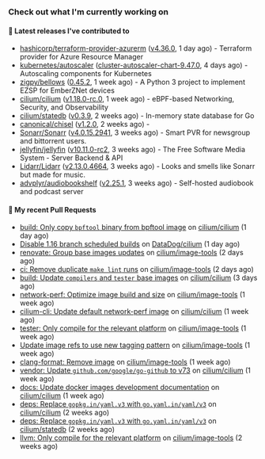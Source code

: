 ### Check out what I'm currently working on

#### 🔭 Latest releases I've contributed to

- [hashicorp/terraform-provider-azurerm](https://github.com/hashicorp/terraform-provider-azurerm) ([v4.36.0](https://github.com/hashicorp/terraform-provider-azurerm/releases/tag/v4.36.0), 1 day ago) - Terraform provider for Azure Resource Manager
- [kubernetes/autoscaler](https://github.com/kubernetes/autoscaler) ([cluster-autoscaler-chart-9.47.0](https://github.com/kubernetes/autoscaler/releases/tag/cluster-autoscaler-chart-9.47.0), 4 days ago) - Autoscaling components for Kubernetes
- [zigpy/bellows](https://github.com/zigpy/bellows) ([0.45.2](https://github.com/zigpy/bellows/releases/tag/0.45.2), 1 week ago) - A Python 3 project to implement EZSP for EmberZNet devices
- [cilium/cilium](https://github.com/cilium/cilium) ([v1.18.0-rc.0](https://github.com/cilium/cilium/releases/tag/v1.18.0-rc.0), 1 week ago) - eBPF-based Networking, Security, and Observability
- [cilium/statedb](https://github.com/cilium/statedb) ([v0.3.9](https://github.com/cilium/statedb/releases/tag/v0.3.9), 2 weeks ago) - In-memory state database for Go
- [canonical/chisel](https://github.com/canonical/chisel) ([v1.2.0](https://github.com/canonical/chisel/releases/tag/v1.2.0), 2 weeks ago) - 
- [Sonarr/Sonarr](https://github.com/Sonarr/Sonarr) ([v4.0.15.2941](https://github.com/Sonarr/Sonarr/releases/tag/v4.0.15.2941), 3 weeks ago) - Smart PVR for newsgroup and bittorrent users.
- [jellyfin/jellyfin](https://github.com/jellyfin/jellyfin) ([v10.11.0-rc2](https://github.com/jellyfin/jellyfin/releases/tag/v10.11.0-rc2), 3 weeks ago) - The Free Software Media System - Server Backend &amp; API
- [Lidarr/Lidarr](https://github.com/Lidarr/Lidarr) ([v2.13.0.4664](https://github.com/Lidarr/Lidarr/releases/tag/v2.13.0.4664), 3 weeks ago) - Looks and smells like Sonarr but made for music.
- [advplyr/audiobookshelf](https://github.com/advplyr/audiobookshelf) ([v2.25.1](https://github.com/advplyr/audiobookshelf/releases/tag/v2.25.1), 3 weeks ago) - Self-hosted audiobook and podcast server

#### 🔨 My recent Pull Requests

- [build: Only copy `bpftool` binary from bpftool image](https://github.com/cilium/cilium/pull/40469) on [cilium/cilium](https://github.com/cilium/cilium) (1 day ago)
- [Disable 1.16 branch scheduled builds](https://github.com/DataDog/cilium/pull/615) on [DataDog/cilium](https://github.com/DataDog/cilium) (1 day ago)
- [renovate: Group base images updates](https://github.com/cilium/image-tools/pull/359) on [cilium/image-tools](https://github.com/cilium/image-tools) (2 days ago)
- [ci: Remove duplicate `make lint` runs](https://github.com/cilium/image-tools/pull/358) on [cilium/image-tools](https://github.com/cilium/image-tools) (2 days ago)
- [build: Update `compilers` and `tester` base images](https://github.com/cilium/cilium/pull/40422) on [cilium/cilium](https://github.com/cilium/cilium) (3 days ago)
- [network-perf: Optimize image build and size](https://github.com/cilium/image-tools/pull/354) on [cilium/image-tools](https://github.com/cilium/image-tools) (1 week ago)
- [cilium-cli: Update default network-perf image](https://github.com/cilium/cilium/pull/40376) on [cilium/cilium](https://github.com/cilium/cilium) (1 week ago)
- [tester: Only compile for the relevant platform](https://github.com/cilium/image-tools/pull/353) on [cilium/image-tools](https://github.com/cilium/image-tools) (1 week ago)
- [Update image refs to use new tagging pattern](https://github.com/cilium/image-tools/pull/351) on [cilium/image-tools](https://github.com/cilium/image-tools) (1 week ago)
- [clang-format: Remove image](https://github.com/cilium/image-tools/pull/350) on [cilium/image-tools](https://github.com/cilium/image-tools) (1 week ago)
- [vendor: Update `github.com/google/go-github` to v73](https://github.com/cilium/cilium/pull/40326) on [cilium/cilium](https://github.com/cilium/cilium) (1 week ago)
- [docs: Update docker images development documentation](https://github.com/cilium/cilium/pull/40299) on [cilium/cilium](https://github.com/cilium/cilium) (1 week ago)
- [deps: Replace `gopkg.in/yaml.v3` with `go.yaml.in/yaml/v3`](https://github.com/cilium/cilium/pull/40224) on [cilium/cilium](https://github.com/cilium/cilium) (2 weeks ago)
- [deps: Replace `gopkg.in/yaml.v3` with `go.yaml.in/yaml/v3`](https://github.com/cilium/statedb/pull/88) on [cilium/statedb](https://github.com/cilium/statedb) (2 weeks ago)
- [llvm: Only compile for the relevant platform](https://github.com/cilium/image-tools/pull/343) on [cilium/image-tools](https://github.com/cilium/image-tools) (2 weeks ago)
